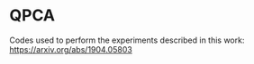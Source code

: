 # QPCA
Codes used to perform the experiments described in this work: https://arxiv.org/abs/1904.05803
